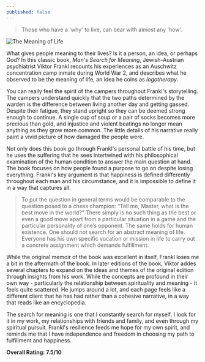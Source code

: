 ```yaml
---
published: false
---
```

> Those who have a 'why' to live, can bear with almost any 'how'.

![The Meaning of Life](https://thebookxpert.files.wordpress.com/2019/03/auschwitz_liberated_january_1945.jpg)

What gives people meaning to their lives? Is it a person, an idea, or perhaps God? In this classic book, _Man's Search for Meaning_, Jewish-Austrian psychiatrist Viktor Frankl recounts his experiences as an Auschwitz concentration camp inmate during World War 2, and describes what he observed to be the meaning of life, an idea he coins as _logotherapy_.

You can really feel the spirit of the campers throughout Frankl's storytelling. The campers understand quickly that the two paths determined by the warden is the difference between living another day and getting gassed. Despite their fatigue, they stand upright so they can be deemed strong enough to continue. A single cup of soup or a pair of socks becomes more precious than gold, and injustice and violent beatings no longer mean anything as they grow more common. The little details of his narrative really paint a vivid picture of how damaged the people were.

Not only does this book go through Frankl's personal battle of his time, but he uses the suffering that he sees intertwined with his philosophical examination of the human condition to answer the main question at hand. The book focuses on how people found a purpose to go on despite losing everything. Frankl's key argument is that happiness is defined differently throughout each man and his circumstance, and it is impossible to define it in a way that captures all.

> To put the question in general terms would be comparable to the question posed to a chess champion: “Tell me, Master, what is the best move in the world?” There simply is no such thing as the best or even a good move apart from a particular situation in a game and the particular personality of one’s opponent. The same holds for human existence. One should not search for an abstract meaning of life. Everyone has his own specific vocation or mission in life to carry out a concrete assignment which demands fulfillment.

While the original memoir of the book was excellent in itself, Frankl loses me a bit in the aftermath of the book. In later editions of the book, Viktor addes several chapters to expand on the ideas and themes of the original edition through insights from his work. While the concepts are profound in their own way - particularly the relationship between spirituality and meaning - it feels quite scattered. He jumps around a lot, and each page feels like a different client that he has had rather than a cohesive narrative, in a way that reads like an encyclopedia.

The search for meaning is one that I constantly search for myself. I look for it in my work, my relationships with friends and family, and even through my spiritual pursuit. Frankl's resilience feeds me hope for my own spirit, and reminds me that I have independence and freedom in choosing my path to fulfillment and happiness.

**Overall Rating: 7.5/10**


